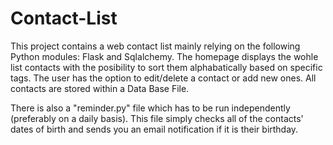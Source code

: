 # Contact-List
This project contains a web contact list mainly relying on the following Python modules: Flask and Sqlalchemy.
The homepage displays the wohle list contacts with the posibility to sort them alphabatically based on specific tags.
The user has the option to edit/delete a contact or add new ones.
All contacts are stored within a Data Base File.

There is also a "reminder.py" file which has to be run independently (preferably on a daily basis). 
This file simply checks all of the contacts' dates of birth and sends you an email notification if it is their birthday.
